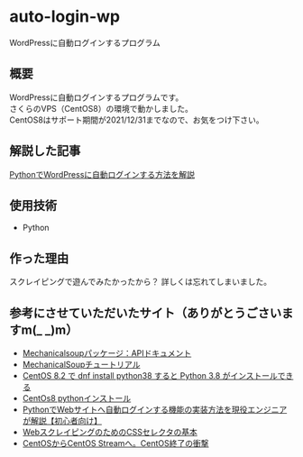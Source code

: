 # auto-login-wp
WordPressに自動ログインするプログラム

## 概要
WordPressに自動ログインするプログラムです。  
さくらのVPS（CentOS8）の環境で動かしました。  
CentOS8はサポート期間が2021/12/31までなので、お気をつけ下さい。

## 解説した記事
[PythonでWordPressに自動ログインする方法を解説](https://sushiringblog.com/auto-login-to-wordpress-with-python)

## 使用技術
- Python

## 作った理由
スクレイピングで遊んでみたかったから？
詳しくは忘れてしまいました。

## 参考にさせていただいたサイト（ありがとうごさいますm(_ _)m）
-  [Mechanicalsoupパッケージ：APIドキュメント](https://idwnhyekpk7cy2b67hunkypqoa-jj2cvlaia66be-readthedocs.translate.goog/en/stable/mechanicalsoup.html?highlight=select_form#module-mechanicalsoup)  
-  [MechanicalSoupチュートリアル](https://mechanicalsoup.readthedocs.io/en/stable/tutorial.html)  
-  [CentOS 8.2 で dnf install python38 すると Python 3.8 がインストールできる](https://tekunabe.hatenablog.jp/entry/2020/06/16/centos82_python38)  
-  [CentOs8 pythonインストール](https://mebee.info/2019/10/16/post-2212/)  
-  [PythonでWebサイトへ自動ログインする機能の実装方法を現役エンジニアが解説【初心者向け】](https://techacademy.jp/magazine/33697)  
-  [WebスクレイピングのためのCSSセレクタの基本](https://gammasoft.jp/support/css-selector-for-python-web-scraping/)   
-  [CentOSからCentOS Streamへ。CentOS終了の衝撃](https://qiita.com/yamada-hakase/items/1629d511ab4199d253b4)  
